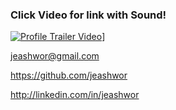 ### Click Video for link with Sound!

[![Profile Trailer Video](./Profile_Gif.gif)](https://youtu.be/d4Ub-0War3E)]

jeashwor@gmail.com

https://github.com/jeashwor

http://linkedin.com/in/jeashwor


